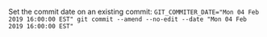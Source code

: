 Set the commit date on an existing commit:
`GIT_COMMITER_DATE="Mon 04 Feb 2019 16:00:00 EST" git commit --amend --no-edit --date "Mon 04 Feb 2019 16:00:00 EST"`
